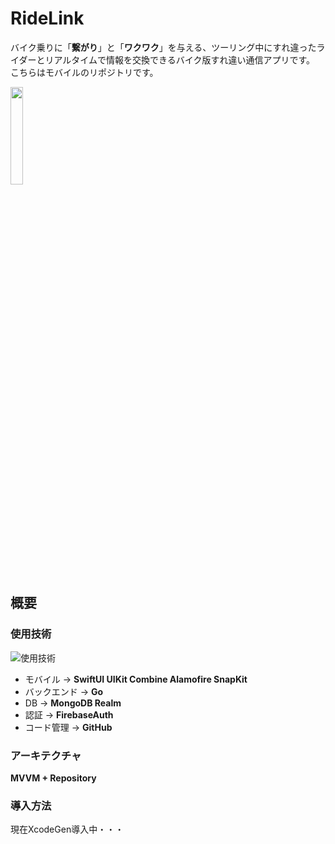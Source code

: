 # RideLink

バイク乗りに「**繋がり**」と「**ワクワク**」を与える、ツーリング中にすれ違ったライダーとリアルタイムで情報を交換できるバイク版すれ違い通信アプリです。
こちらはモバイルのリポジトリです。</p>
<img src = https://github.com/sawakishuto/RideLink/assets/116183565/2c48e07a-1f24-45d1-adff-cb27d05decc3 width = 20%>


## 概要

### 使用技術
<img alt="使用技術" src="https://skillicons.dev/icons?theme=light&perline=8&i=swift,go,firebase,mongodb,github" />


- モバイル -> **SwiftUI UIKit Combine Alamofire SnapKit**
- バックエンド -> **Go**
- DB -> **MongoDB Realm**
- 認証 -> **FirebaseAuth**
- コード管理 -> **GitHub**
### アーキテクチャ
**MVVM + Repository**

### 導入方法
現在XcodeGen導入中・・・



